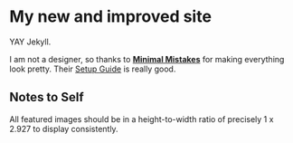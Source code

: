# My new and improved site
YAY Jekyll.

I am not a designer, so thanks to **[Minimal Mistakes](http://mmistakes.github.io/minimal-mistakes)** for making everything look pretty. Their [Setup Guide](http://mmistakes.github.io/minimal-mistakes/theme-setup/) is really good.

## Notes to Self
All featured images should be in a height-to-width ratio of precisely 1 x 2.927 to display consistently.